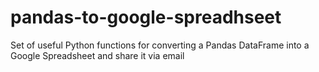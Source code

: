 # pandas-to-google-spreadhseet
Set of useful Python functions for converting a Pandas DataFrame into a Google Spreadsheet and share it via email
